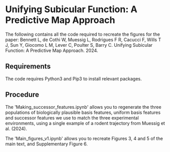# Unifying Subicular Function: A Predictive Map Approach

The following contains all the code required to recreate the figures for the paper: Bennett L, de Cothi W, Muessig L, Rodrigues F R, Cacucci F, Wills T J, Sun Y, Giocomo L M, Lever C, Poulter S, Barry C. Unifying Subicular Function: A Predictive Map Approach. 2024.

## Requirements
The code requires Python3 and Pip3 to install relevant packages.


## Procedure
The 'Making_successor_features.ipynb' allows you to regenerate the three populations of biologically plausible basis features, uniform basis features and successor features we use to match the three experimental environments, using a single example of a rodent trajectory from Muessig et al. (2024).

The 'Main_figures_v1.ipynb' allows you to recreate Figures 3, 4 and 5 of the main text, and Supplementary Figure 6.
